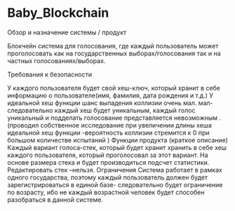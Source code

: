 # Baby_Blockchain
Обзор и назначение системы / продукт

Блокчейн система для голосования, где каждый пользователь может проголосовать как на государственных выборах/голосования так и на частных голосованиях/выборах.

Требования к безопасности

У каждого пользователя будет свой хеш-ключ, который хранит в себе информацию о пользователе(имя, фамилия, дата рождения и т.д.)
У идеальной хеш функции шанс выпадения коллизии очень мал. мал-следовательно каждый хеш будет уникальным, каждый голос уникальный и подделать голосование  представляется невозможным .
(проводил собственное исследование при увеличении длины хеша идеальной хеш функции -вероятность коллизии стремится к 0 при большом количестве испытаний )
Функции продукта (краткое описание)
Каждый вариант голоса-стек, который будет  хранит хранить в себе хеш каждого пользователя, который проголосовал за этот вариант. На основе размера стека и будет производиться подсчет статистики. Редактировать стек –нельзя.
Ограничения
Система работает в рамках одного государства, поэтому каждый пользователь должен будет зарегистрироваться в единой базе- следовательно будет ограничение по возрасту, ибо не каждый возрастной человек будет способен разобраться в данной системе.
